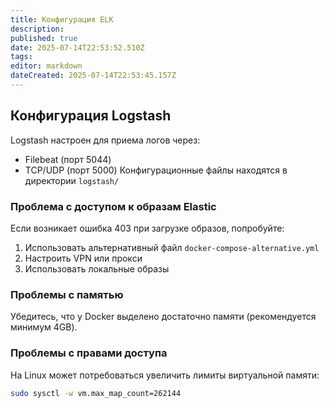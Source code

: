 ```yaml
---
title: Конфигурация ELK
description: 
published: true
date: 2025-07-14T22:53:52.510Z
tags: 
editor: markdown
dateCreated: 2025-07-14T22:53:45.157Z
---
```


## Конфигурация Logstash

Logstash настроен для приема логов через:
- Filebeat (порт 5044)
- TCP/UDP (порт 5000)
Конфигурационные файлы находятся в директории `logstash/`

### Проблема с доступом к образам Elastic

Если возникает ошибка 403 при загрузке образов, попробуйте:
1. Использовать альтернативный файл `docker-compose-alternative.yml`
2. Настроить VPN или прокси
3. Использовать локальные образы
### Проблемы с памятью

Убедитесь, что у Docker выделено достаточно памяти (рекомендуется минимум 4GB).


### Проблемы с правами доступа
На Linux может потребоваться увеличить лимиты виртуальной памяти:

```bash
sudo sysctl -w vm.max_map_count=262144
```